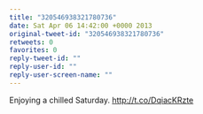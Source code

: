 ```yaml
---
title: "320546938321780736"
date: Sat Apr 06 14:42:00 +0000 2013
original-tweet-id: "320546938321780736"
retweets: 0
favorites: 0
reply-tweet-id: ""
reply-user-id: ""
reply-user-screen-name: ""
---
```

Enjoying a chilled Saturday. http://t.co/DqiacKRzte

